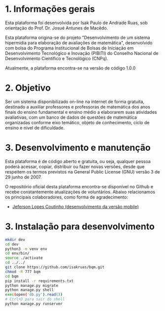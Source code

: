 # 1. Informações gerais

Esta plataforma foi desenvolvida por Isak Paulo de Andrade Ruas, sob orientação do Prof. Dr. Josué Antunes de Macêdo.

Esta plataforma origina-se do projeto "Desenvolvimento de um sistema hipermídia para elaboração de avaliações de matemática", desenvolvido com bolsa do Programa
Institucional de Bolsas de Iniciação em Desenvolvimento Tecnológico e Inovação (PIBITI) do Conselho Nacional de Desenvolvimento Científico e Tecnológico (CNPq).

Atualmente, a plataforma encontra-se na versão de código 1.0.0

# 2. Objetivo

Ser um sistema disponibilizado on-line na internet de forma gratuita, destinado a auxiliar professores e professoras de matemática dos anos finais do ensino 
fundamental e ensino médio a elaborarem suas atividades avaliativas, com um banco de dados de questões de matemática organizadas conforme eixo temático, objeto de 
conhecimento, ciclo de ensino e nível de dificuldade.

# 3. Desenvolvimento e manutenção

Esta plataforma é de código aberto e gratuita, ou seja, qualquer pessoa poderá acessar, copiar, distribuir ou fazer novas versões, desde que respeitem os termos
previstos na General Public License (GNU) versão 3 de 29 junho de 2007.

O repositório oficial desta plataforma encontra-se disponível no Github e recebe constantemente atualizações de voluntários. Abaixo relacionamos os principais
colaboradores, como forma de agradecimento:

- [Jeferson Lopes Coutinho (desenvolvimento da versão mobile)](link)

# 3. Instalação para desenvolvimento 
```sh
mkdir dev
cd dev
python3 -m venv env
cd env/bin/
source ./activate
cd ../../
git clone https://github.com/isakruas/bqm.git
chmod -R 777 bqm
cd bqm
pip install -r requirements.txt
python manage.py migrate
python manage.py shell
exec(open('db.py').read())
# Ctrl+D para sair do shell
python manage.py runserver
```
